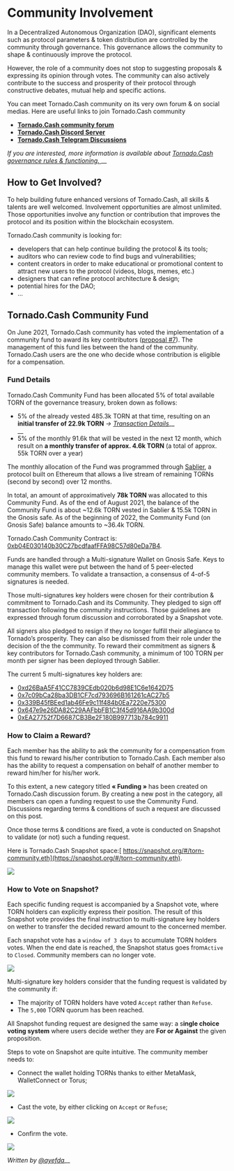# Community Involvement

In a Decentralized Autonomous Organization (DAO), significant elements such as protocol parameters & token distribution are controlled by the community through governance. This governance allows the community to shape & continuously improve the protocol.

However, the role of a community does not stop to suggesting proposals & expressing its opinion through votes. The community can also actively contribute to the success and prosperity of their protocol through constructive debates, mutual help and specific actions.

You can meet Tornado.Cash community on its very own forum & on social medias. Here are useful links to join Tornado.Cash community

* ****[**Tornado.Cash community forum**](https://torn.community)****
* ****[**Tornado.Cash Discord Server**](https://discord.com/invite/TFDrM8K42j)****
* ****[**Tornado.Cash Telegram Discussions**](https://t.me/TornadoCashOfficial)****

_If you are interested, more information is available about_ [_Tornado.Cash governance rules & functioning._ ](governance.md)__

## How to Get Involved?

To help building future enhanced versions of Tornado.Cash, all skills & talents are well welcomed. Involvement opportunities are almost unlimited. Those opportunities involve any function or contribution that improves the protocol and its position within the blockchain ecosystem.

Tornado.Cash community is looking for:

* developers that can help continue building the protocol & its tools;
* auditors who can review code to find bugs and vulnerabilities;
* content creators in order to make educational or promotional content to attract new users to the protocol (videos, blogs, memes, etc.)
* designers that can refine protocol architecture & design;
* potential hires for the DAO;
* ...

## Tornado.Cash Community Fund

On June 2021, Tornado.Cash community has voted the implementation of a community fund to award its key contributors ([proposal #7](https://app.tornado.cash/governance/7)). The management of this fund lies between the hand of the community. Tornado.Cash users are the one who decide whose contribution is eligible for a compensation.

###

### Fund Details

Tornado.Cash Community Fund has been allocated 5% of total available TORN of the governance treasury, broken down as follows:

* 5% of the already vested 485.3k TORN at that time, resulting on an **initial transfer of 22.9k TORN** _->_ [_Transaction Details_](https://etherscan.io/tx/0xbe95f4268df2023d9ef234c1eedbb597b99e4c6e7d396d8f521ee482a1d93d47)__\
  __
* 5% of the monthly 91.6k that will be vested in the next 12 month, which result on **a monthly transfer of approx. 4.6k TORN** (a total of approx. 55k TORN over a year)

The monthly allocation of the Fund was programmed through [Sablier](https://sablier.finance), a protocol built on Ethereum that allows a live stream of remaining TORNs (second by second) over 12 months.&#x20;

In total, an amount of approximatively **78k TORN** was allocated to this Community Fund. As of the end of August 2021, the balance of the Community Fund is about \~12.6k TORN vested in Sablier & 15.5k TORN in the Gnosis safe. As of the beginning of 2022, the Community Fund (on Gnosis Safe) balance amounts to \~36.4k TORN.

Tornado.Cash Community Contract is: [0xb04E030140b30C27bcdfaafFFA98C57d80eDa7B4](https://gnosis-safe.io/app/#/safes/0xb04E030140b30C27bcdfaafFFA98C57d80eDa7B4/balances).&#x20;

Funds are handled through a Multi-signature Wallet on Gnosis Safe. Keys to manage this wallet were put between the hand of 5 peer-elected community members. To validate a transaction, a consensus of 4-of-5 signatures is needed.

Those multi-signatures key holders were chosen for their contribution & commitment to Tornado.Cash and its Community. They pledged to sign off transaction following the community instructions. Those guidelines are expressed through forum discussion and corroborated by a Snapshot vote.

All signers also pledged to resign if they no longer fulfill their allegiance to Tornado’s prosperity. They can also be dismissed from their role under the decision of the the community. To reward their commitment as signers & key contributors for Tornado.Cash community, a minimum of 100 TORN per month per signer has been deployed through Sablier.

The current 5 multi-signatures key holders are:&#x20;

* [0xd26BaA5F41CC7839CEdb020b6d98E1C6e1642D75](https://etherscan.io/address/0xd26BaA5F41CC7839CEdb020b6d98E1C6e1642D75)
* [0x7c09bCa28ba3DB1CF7cd793696B161261cAC27b5](https://etherscan.io/address/0x7c09bCa28ba3DB1CF7cd793696B161261cAC27b5)
* [0x339B45fBEed1ab46Fe9c11f484b0Ea7220e75300](https://etherscan.io/address/0x339B45fBEed1ab46Fe9c11f484b0Ea7220e75300)
* [0x647e9e26DA82C29AAFbbFB1C3f45d916AA9b300d](https://etherscan.io/address/0x647e9e26DA82C29AAFbbFB1C3f45d916AA9b300d)
* [0xEA27752f7D6687CB3Be2F180B997713b784c9911](https://etherscan.io/address/0xEA27752f7D6687CB3Be2F180B997713b784c9911)



### How to Claim a Reward?

Each member has the ability to ask the community for a compensation from this fund to reward his/her contribution to Tornado.Cash. Each member also has the ability to request a compensation on behalf of another member to reward him/her for his/her work.

To this extent, a new category titled **« Funding »** has been created on Tornado.Cash discussion forum. By creating a new post in the category, all members can open a funding request to use the Community Fund. Discussions regarding terms & conditions of such a request are discussed on this post.&#x20;

Once those terms & conditions are fixed, a vote is conducted on Snapshot to validate (or not) such a funding request.

Here is Tornado.Cash Snapshot space:[ https://snapshot.org/#/torn-community.eth](https://snapshot.org/#/torn-community.eth).

![](../.gitbook/assets/page-daccueil.png)



### How to Vote on Snapshot?

Each specific funding request is accompanied by a Snapshot vote, where TORN holders can explicitly express their position. The result of this Snapshot vote provides the final instruction to multi-signature key holders on wether to transfer the decided reward amount to the concerned member.

Each snapshot vote has a `window of 3 days` to accumulate TORN holders votes. When the end date is reached, the Snapshot status goes from`Active` to `Closed`. Community members can no longer vote.&#x20;

![](../.gitbook/assets/time-window.png)

Multi-signature key holders consider that the funding request is validated by the community if:

* The majority of TORN holders have voted `Accept` rather than `Refuse`.
* The `5,000` TORN quorum has been reached.

All Snapshot funding request are designed the same way: a s**ingle choice voting system** where users decide wether they are **For or Against** the given proposition.

Steps to vote on Snapshot are quite intuitive. The community member needs to:

* Connect the wallet holding TORNs thanks to either MetaMask, WalletConnect or Torus;

![](../.gitbook/assets/connect-wallet.png)

* Cast the vote, by either clicking on `Accept` or `Refuse`;

![](../.gitbook/assets/cast-the-vote.png)

* Confirm the vote.

![](../.gitbook/assets/confirm-the-vote.png)



_Written by_ [_@ayefda_](https://torn.community/u/ayefda)__
